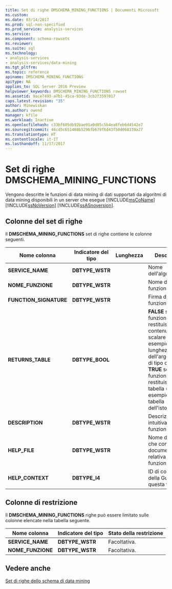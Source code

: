 ```yaml
---
title: Set di righe DMSCHEMA_MINING_FUNCTIONS | Documenti Microsoft
ms.custom: 
ms.date: 03/14/2017
ms.prod: sql-non-specified
ms.prod_service: analysis-services
ms.service: 
ms.component: schema-rowsets
ms.reviewer: 
ms.suite: sql
ms.technology:
- analysis-services
- analysis-services/data-mining
ms.tgt_pltfrm: 
ms.topic: reference
apiname: DMSCHEMA_MINING_FUNCTIONS
apitype: NA
applies_to: SQL Server 2016 Preview
helpviewer_keywords: DMSCHEMA_MINING_FUNCTIONS rowset
ms.assetid: 9ace7493-a7b1-45ca-93de-3cb2f3597017
caps.latest.revision: "35"
author: Minewiskan
ms.author: owend
manager: kfile
ms.workload: Inactive
ms.openlocfilehash: c33bf605db92bae91a0d05c5b4ea8feb6d4542e7
ms.sourcegitcommit: 44cd5c651488b5296fb679f6d43f50d068339a27
ms.translationtype: HT
ms.contentlocale: it-IT
ms.lasthandoff: 11/17/2017
---
```

# <a name="dmschemaminingfunctions-rowset"></a>Set di righe DMSCHEMA_MINING_FUNCTIONS
  Vengono descritte le funzioni di data mining di dati supportati da algoritmi di data mining disponibili in un server che esegue [!INCLUDE[msCoName](../../../includes/msconame-md.md)] [!INCLUDE[ssNoVersion](../../../includes/ssnoversion-md.md)] [!INCLUDE[ssASnoversion](../../../includes/ssasnoversion-md.md)].  
  
## <a name="rowset-columns"></a>Colonne del set di righe  
 Il **DMSCHEMA_MINING_FUNCTIONS** set di righe contiene le colonne seguenti.  
  
|Nome colonna|Indicatore del tipo|Lunghezza|Description|  
|-----------------|--------------------|------------|-----------------|  
|**SERVICE_NAME**|**DBTYPE_WSTR**||Nome dell'algoritmo.|  
|**NOME_FUNZIONE**|**DBTYPE_WSTR**||Nome della funzione.|  
|**FUNCTION_SIGNATURE**|**DBTYPE_WSTR**||Firma della funzione.|  
|**RETURNS_TABLE**|**DBTYPE_BOOL**||**FALSE** se la funzione restituisce contenuto scalare (ad esempio la lunghezza dell'argomento di tipo carattere); **TRUE** se la funzione restituisce una tabella (ad esempio una tabella dell'istogramma).|  
|**DESCRIPTION**|**DBTYPE_WSTR**||Descrizione intuitiva della funzione.|  
|**HELP_FILE**|**DBTYPE_WSTR**||Nome del file che contiene la documentazione relativa a questa funzione.|  
|**HELP_CONTEXT**|**DBTYPE_I4**||ID di contesto della Guida per questa funzione.|  
  
## <a name="restriction-columns"></a>Colonne di restrizione  
 Il **DMSCHEMA_MINING_FUNCTIONS** righe può essere limitato sulle colonne elencate nella tabella seguente.  
  
|Nome colonna|Indicatore del tipo|Stato della restrizione|  
|-----------------|--------------------|-----------------------|  
|**SERVICE_NAME**|**DBTYPE_WSTR**|Facoltativa.|  
|**NOME_FUNZIONE**|**DBTYPE_WSTR**|Facoltativa.|  
  
## <a name="see-also"></a>Vedere anche  
 [Set di righe dello schema di data mining](../../../analysis-services/schema-rowsets/data-mining/data-mining-schema-rowsets.md)  
  
  

